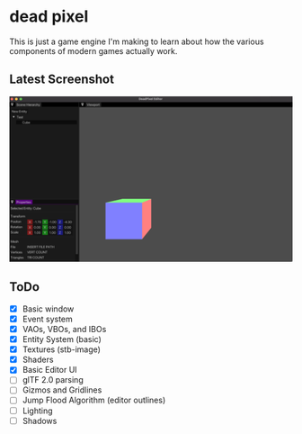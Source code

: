 # dead pixel
This is just a game engine I'm making to learn about how the various
components of modern games actually work.

## Latest Screenshot
<p align="center">

<img src="docs/screenshots/latest.png"/>

</p>

## ToDo
- [X] Basic window
- [X] Event system
- [X] VAOs, VBOs, and IBOs
- [X] Entity System (basic)
- [X] Textures (stb-image)
- [X] Shaders
- [X] Basic Editor UI
- [ ] glTF 2.0 parsing
- [ ] Gizmos and Gridlines
- [ ] Jump Flood Algorithm (editor outlines)
- [ ] Lighting
- [ ] Shadows
